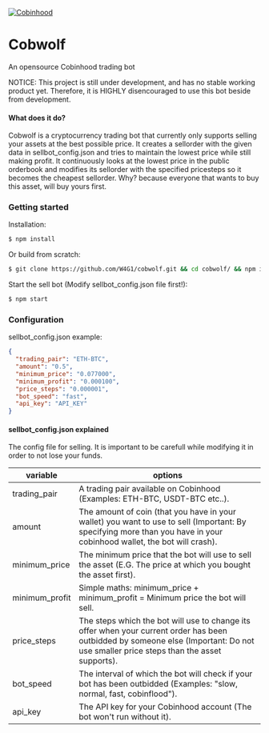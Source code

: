 [![Cobinhood](https://i.imgur.com/3eAEQN2.png)](https://cobinhood.com/)

# Cobwolf
An opensource Cobinhood trading bot

NOTICE: This project is still under development, and has no stable working product yet.
Therefore, it is HIGHLY disencouraged to use this bot beside from development.

#### What does it do?

Cobwolf is a cryptocurrency trading bot that currently only supports selling your assets at the best possible price.
It creates a sellorder with the given data in sellbot_config.json and tries to maintain the lowest price while still making profit. It continuously looks at the lowest price in the public orderbook and modifies its sellorder with the specified pricesteps so it becomes the cheapest sellorder. Why? because everyone that wants to buy this asset, will buy yours first.

### Getting started

Installation:
```sh
$ npm install
```

Or build from scratch:
```sh
$ git clone https://github.com/W4G1/cobwolf.git && cd cobwolf/ && npm install
```

Start the sell bot (Modify sellbot_config.json file first!):
```sh
$ npm start
```

### Configuration

sellbot_config.json example:

```json
{
  "trading_pair": "ETH-BTC",
  "amount": "0.5",
  "minimum_price": "0.077000",
  "minimum_profit": "0.000100",
  "price_steps": "0.000001",
  "bot_speed": "fast",
  "api_key": "API_KEY"
}
```

#### sellbot_config.json explained

The config file for selling. It is important to be carefull while modifying it in order to not lose your funds.

| variable | options |
| ------ | ------ |
| trading_pair | A trading pair available on Cobinhood (Examples: ETH-BTC, USDT-BTC etc..).|
| amount | The amount of coin (that you have in your wallet) you want to use to sell (Important: By specifying more than you have in your cobinhood wallet, the bot will crash).|
| minimum_price | The minimum price that the bot will use to sell the asset (E.G. The price at which you bought the asset first).|
| minimum_profit | Simple maths: minimum_price + minimum_profit = Minimum price the bot will sell.|
| price_steps | The steps which the bot will use to change its offer when your current order has been outbidded by someone else (Important: Do not use smaller price steps than the asset supports). |
| bot_speed | The interval of which the bot will check if your bot has been outbidded (Examples: "slow, normal, fast, cobinflood").|
| api_key | The API key for your Cobinhood account (The bot won't run without it). |
